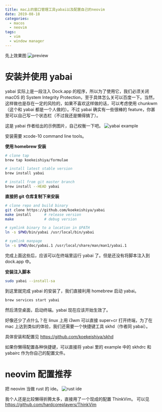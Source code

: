 ```yaml
---
title: mac上的窗口管理工具yabai以及配置自己的neovim
date: 2019-08-18
categories:
  - macos
  - neovim
tags:
  - vim
  - window manager
---
```


先上效果图
![preview](https://tva4.sinaimg.cn/large/007DFXDhgy1g63t611lppj31c00u0hdy.jpg)

# 安装并使用 yabai

yabai 实际上是一段注入 Dock.app 的程序，所以为了使用它，我们必须关闭 macOS 的 System Integrity Protection，至于具体怎么关可以百度一下。当然，这样做也是存在一定的风险的，如果不喜欢这样做的话，可以考虑使用 chunkwm（这个和 yabai 都是一个人做的）。不过 yabai 确实有一些很棒的 feature，你甚至可以自己写一个状态栏（不过我还是懒得搞了）。

这是 yabai 作者给出的示例图片，自己权衡一下吧。
![yabai example](https://user-images.githubusercontent.com/6175959/59977681-9d873500-95d4-11e9-91e7-7be05cb11d06.png)

安装需要 xcode-10 command line tools。

**使用 homebrew 安装**

```zsh
# clone tap
brew tap koekeishiya/formulae

# install latest stable version
brew install yabai

# install from git master branch
brew install --HEAD yabai
```

**直接把 git 仓库复制下来安装**

```zsh
# clone repo and build binary
git clone https://github.com/koekeishiya/yabai
make install      # release version
make              # debug version

# symlink binary to a location in $PATH
ln -s $PWD/bin/yabai /usr/local/bin/yabai

# symlink manpage
ln -s $PWD/doc/yabai.1 /usr/local/share/man/man1/yabai.1
```

完成上面这些后，应该可以在终端里运行 yabai 了。但是还没有将脚本注入到 dock.app 中。

**安装注入脚本**

```zsh
sudo yabai --install-sa
```

到这里就完成 yabai 的安装了，我们直接利用 homebrew 启动 yabai。

```zsh
brew services start yabai
```

然后清空桌面，启动终端。yabai 现在应该开始生效了。

好像还少了点什么？在 linux 上用 i3wm 可以直接 super+cr 打开终端，为了在 mac 上达到类似的体验，我们还需要一个快捷键工具 skhd（作者同 yabai）。

具体安装和配置见 https://github.com/koekeishiya/skhd

如果你懒得配置各种快捷键，可以直接将 yabai 里的 example 中的 skhdrc 和 yabairc 作为你自己的配置文件。

# neovim 配置推荐

把 neovim 当做 rust 的 ide。
![rust ide](https://tva3.sinaimg.cn/large/007DFXDhgy1g63urp7sv9j31c00u0qv9.jpg)

我个人还是比较懒得折腾太多，直接用了一个现成的配置 ThinkVim。
可以见 https://github.com/hardcoreplayers/ThinkVim

